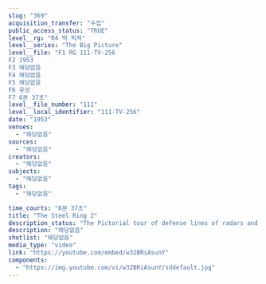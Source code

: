 ```yaml
---
slug: "369"
acquisition_transfer: "수집"
public_access_status: "TRUE"
level__rg: "R4 빅 픽쳐"
level__series: "The Big Picture"
level__file: "F1 RG 111-TV-256
F2 1953
F3 해당없음
F4 해당없음
F5 해당없음
F6 유성
F7 6분 37초"
level__file_number: "111"
level__local_identifier: "111-TV-256"
date: "1953"
venues: 
  - "해당없음"
sources: 
  - "해당없음"
creators: 
  - "해당없음"
subjects: 
  - "해당없음"
tags: 
  - "해당없음"

time_courts: "6분 37초"
title: "The Steel Ring 2"
description_status: "The Pictorial tour of defense lines of radars and guns which portect our shores and cities."
description: "해당없음"
shotlist: "해당없음"
media_type: "video"
link: "https://youtube.com/embed/w32BRiAsunY"
components: 
  - "https://img.youtube.com/vi/w32BRiAsunY/sddefault.jpg"
---
```

